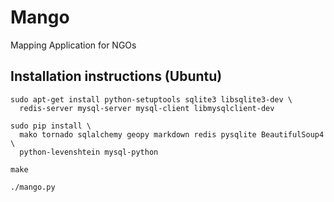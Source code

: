 # Mango

Mapping Application for NGOs

## Installation instructions (Ubuntu)

    sudo apt-get install python-setuptools sqlite3 libsqlite3-dev \
      redis-server mysql-server mysql-client libmysqlclient-dev

    sudo pip install \
      mako tornado sqlalchemy geopy markdown redis pysqlite BeautifulSoup4 \
      python-levenshtein mysql-python

    make

    ./mango.py